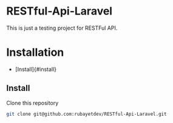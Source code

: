 # RESTful-Api-Laravel
This is just a testing project for RESTFul API.

# Installation
- [Install]{#install}

## Install
Clone this repository
```bash
git clone git@github.com:rubayetdev/RESTful-Api-Laravel.git
```
